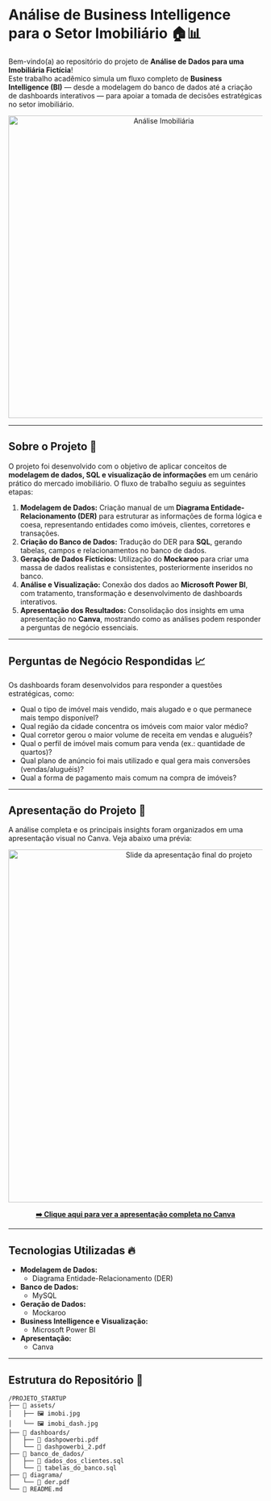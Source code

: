 # Análise de Business Intelligence para o Setor Imobiliário 🏠📊

Bem-vindo(a) ao repositório do projeto de **Análise de Dados para uma Imobiliária Fictícia**!  
Este trabalho acadêmico simula um fluxo completo de **Business Intelligence (BI)** — desde a modelagem do banco de dados até a criação de dashboards interativos — para apoiar a tomada de decisões estratégicas no setor imobiliário.

<p align="center">
  <img src="./assets/imobi.jpg" alt="Análise Imobiliária" width="600">
</p>

---

## Sobre o Projeto 🚀

O projeto foi desenvolvido com o objetivo de aplicar conceitos de **modelagem de dados, SQL e visualização de informações** em um cenário prático do mercado imobiliário. O fluxo de trabalho seguiu as seguintes etapas:

1. **Modelagem de Dados:** Criação manual de um **Diagrama Entidade-Relacionamento (DER)** para estruturar as informações de forma lógica e coesa, representando entidades como imóveis, clientes, corretores e transações.  
2. **Criação do Banco de Dados:** Tradução do DER para **SQL**, gerando tabelas, campos e relacionamentos no banco de dados.  
3. **Geração de Dados Fictícios:** Utilização do **Mockaroo** para criar uma massa de dados realistas e consistentes, posteriormente inseridos no banco.  
4. **Análise e Visualização:** Conexão dos dados ao **Microsoft Power BI**, com tratamento, transformação e desenvolvimento de dashboards interativos.  
5. **Apresentação dos Resultados:** Consolidação dos insights em uma apresentação no **Canva**, mostrando como as análises podem responder a perguntas de negócio essenciais.  

---

## Perguntas de Negócio Respondidas 📈

Os dashboards foram desenvolvidos para responder a questões estratégicas, como:  

- Qual o tipo de imóvel mais vendido, mais alugado e o que permanece mais tempo disponível?  
- Qual região da cidade concentra os imóveis com maior valor médio?  
- Qual corretor gerou o maior volume de receita em vendas e aluguéis?  
- Qual o perfil de imóvel mais comum para venda (ex.: quantidade de quartos)?  
- Qual plano de anúncio foi mais utilizado e qual gera mais conversões (vendas/aluguéis)?  
- Qual a forma de pagamento mais comum na compra de imóveis?  

---

## Apresentação do Projeto 🎨

A análise completa e os principais insights foram organizados em uma apresentação visual no Canva. Veja abaixo uma prévia:  

<p align="center">
  <a href="https://www.canva.com/design/DAGx9Cn7hrg/AGNVKajCnK5-a5M0JpjcXQ/view?utm_content=DAGx9Cn7hrg&utm_campaign=designshare&utm_medium=link2&utm_source=uniquelinks&utlId=h08244fb192" target="_blank">
    <img src="./assets/imobi_dash.jpg" alt="Slide da apresentação final do projeto" width="700">
  </a>
</p>

<p align="center">
  <strong><a href="https://www.canva.com/design/DAGx9Cn7hrg/AGNVKajCnK5-a5M0JpjcXQ/view?utm_content=DAGx9Cn7hrg&utm_campaign=designshare&utm_medium=link2&utm_source=uniquelinks&utlId=h08244fb192">➡️ Clique aqui para ver a apresentação completa no Canva</a></strong>
</p>

---

## Tecnologias Utilizadas 🔥

- **Modelagem de Dados:**  
  - Diagrama Entidade-Relacionamento (DER)  
- **Banco de Dados:**  
  - MySQL  
- **Geração de Dados:**  
  - Mockaroo  
- **Business Intelligence e Visualização:**  
  - Microsoft Power BI  
- **Apresentação:**  
  - Canva  

---

## Estrutura do Repositório 📁

```plaintext
/PROJETO_STARTUP
├── 📂 assets/
│   ├── 🖼️ imobi.jpg
│   └── 🖼️ imobi_dash.jpg
├── 📂 dashboards/
│   ├── 📄 dashpowerbi.pdf
│   └── 📄 dashpowerbi_2.pdf
├── 📂 banco_de_dados/
│   ├── 📜 dados_dos_clientes.sql
│   └── 📜 tabelas_do_banco.sql
├── 📂 diagrama/
│   └── 📄 der.pdf
└── 📄 README.md
